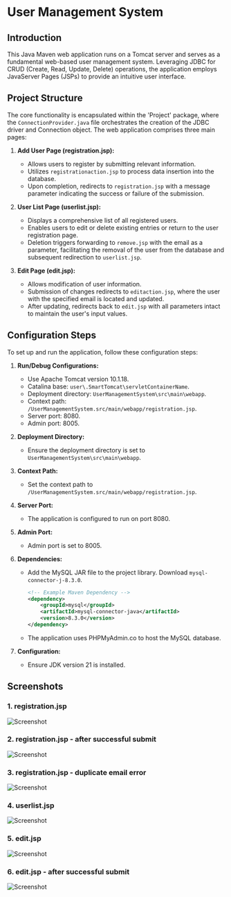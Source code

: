# User Management System

## Introduction

This Java Maven web application runs on a Tomcat server and serves as a fundamental web-based user management system. Leveraging JDBC for CRUD (Create, Read, Update, Delete) operations, the application employs JavaServer Pages (JSPs) to provide an intuitive user interface.

## Project Structure

The core functionality is encapsulated within the 'Project' package, where the `ConnectionProvider.java` file orchestrates the creation of the JDBC driver and Connection object. The web application comprises three main pages:

1. **Add User Page (registration.jsp):**
   - Allows users to register by submitting relevant information.
   - Utilizes `registrationaction.jsp` to process data insertion into the database.
   - Upon completion, redirects to `registration.jsp` with a message parameter indicating the success or failure of the submission.

2. **User List Page (userlist.jsp):**
   - Displays a comprehensive list of all registered users.
   - Enables users to edit or delete existing entries or return to the user registration page.
   - Deletion triggers forwarding to `remove.jsp` with the email as a parameter, facilitating the removal of the user from the database and subsequent redirection to `userlist.jsp`.

3. **Edit Page (edit.jsp):**
   - Allows modification of user information.
   - Submission of changes redirects to `editaction.jsp`, where the user with the specified email is located and updated.
   - After updating, redirects back to `edit.jsp` with all parameters intact to maintain the user's input values.

## Configuration Steps

To set up and run the application, follow these configuration steps:

1. **Run/Debug Configurations:**
   - Use Apache Tomcat version 10.1.18.
   - Catalina base: `user\.SmartTomcat\servletContainerName`.
   - Deployment directory: `UserManagementSystem\src\main\webapp`.
   - Context path: `/UserManagementSystem.src/main/webapp/registration.jsp`.
   - Server port: 8080.
   - Admin port: 8005.

2. **Deployment Directory:**
   - Ensure the deployment directory is set to `UserManagementSystem\src\main\webapp`.

3. **Context Path:**
   - Set the context path to `/UserManagementSystem.src/main/webapp/registration.jsp`.

4. **Server Port:**
   - The application is configured to run on port 8080.

5. **Admin Port:**
   - Admin port is set to 8005.

6. **Dependencies:**

   - Add the MySQL JAR file to the project library. Download `mysql-connector-j-8.3.0`.

      ```xml
      <!-- Example Maven Dependency -->
      <dependency>
          <groupId>mysql</groupId>
          <artifactId>mysql-connector-java</artifactId>
          <version>8.3.0</version>
      </dependency>
      ```

   - The application uses PHPMyAdmin.co to host the MySQL database.

7. **Configuration:**

   - Ensure JDK version 21 is installed.

## Screenshots

### 1. **registration.jsp**

![Screenshot](images/1.png)

### 2. **registration.jsp - after successful submit**

![Screenshot](images/2.png)

### 3. **registration.jsp - duplicate email error**

![Screenshot](images/3.png)

### 4. **userlist.jsp**

![Screenshot](images/4.png)

### 5. **edit.jsp**

![Screenshot](images/5.png)

### 6. **edit.jsp - after successful submit**

![Screenshot](images/6.png)